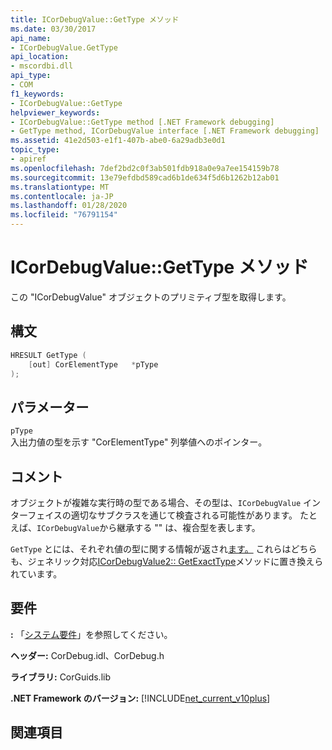 ```yaml
---
title: ICorDebugValue::GetType メソッド
ms.date: 03/30/2017
api_name:
- ICorDebugValue.GetType
api_location:
- mscordbi.dll
api_type:
- COM
f1_keywords:
- ICorDebugValue::GetType
helpviewer_keywords:
- ICorDebugValue::GetType method [.NET Framework debugging]
- GetType method, ICorDebugValue interface [.NET Framework debugging]
ms.assetid: 41e2d503-e1f1-407b-abe0-6a29adb3e0d1
topic_type:
- apiref
ms.openlocfilehash: 7def2bd2c0f3ab501fdb918a0e9a7ee154159b78
ms.sourcegitcommit: 13e79efdbd589cad6b1de634f5d6b1262b12ab01
ms.translationtype: MT
ms.contentlocale: ja-JP
ms.lasthandoff: 01/28/2020
ms.locfileid: "76791154"
---
```

# <a name="icordebugvaluegettype-method"></a>ICorDebugValue::GetType メソッド
この "ICorDebugValue" オブジェクトのプリミティブ型を取得します。  
  
## <a name="syntax"></a>構文  
  
```cpp  
HRESULT GetType (  
    [out] CorElementType   *pType  
);  
```  
  
## <a name="parameters"></a>パラメーター  
 `pType`  
 入出力値の型を示す "CorElementType" 列挙値へのポインター。  
  
## <a name="remarks"></a>コメント  
 オブジェクトが複雑な実行時の型である場合、その型は、`ICorDebugValue` インターフェイスの適切なサブクラスを通じて検査される可能性があります。 たとえば、`ICorDebugValue`から継承する "" は、複合型を表します。  
  
 `GetType` とには、それぞれ値の型に関する情報が返され[ます。](icordebugobjectvalue-getclass-method.md) これらはどちらも、ジェネリック対応[ICorDebugValue2:: GetExactType](icordebugvalue2-getexacttype-method.md)メソッドに置き換えられています。  
  
## <a name="requirements"></a>要件  
 **:** 「[システム要件](../../../../docs/framework/get-started/system-requirements.md)」を参照してください。  
  
 **ヘッダー:** CorDebug.idl、CorDebug.h  
  
 **ライブラリ:** CorGuids.lib  
  
 **.NET Framework のバージョン:** [!INCLUDE[net_current_v10plus](../../../../includes/net-current-v10plus-md.md)]  
  
## <a name="see-also"></a>関連項目
